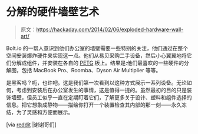 # 分解的硬件墙壁艺术

> 原文：<https://hackaday.com/2014/02/06/exploded-hardware-wall-art/>

Bolt.io 的一帮人意识到他们办公室的墙壁需要一些特别的关注，他们通过在整个空间安装爆炸硬件来实现这一点。他们从易贝采购二手设备，然后小心翼翼地将它们分解成组件，并安装在各自的 [PETG](http://en.wikipedia.org/wiki/Polyethylene_terephthalate) 板上。结果是:他们最喜欢的一些硬件的分解图，包括 MacBook Pro、Roomba、Dyson Air Multiplier 等等。

是黑客吗？呃，也许吧。这是我们第一次看到以这种方式展示一系列设备。无论如何，考虑到安装后在办公室发生的事情，这是值得一提的。虽然最初的目的只是装饰墙壁，但员工似乎一直在定期盯着它们，了解更多关于设计、塑料和组件选择的信息。把它想象成静物——描绘你打开一个装置检查其内部的那一刻——永久冻结，为了灵感和方便而展示。

[via [reddit](http://www.reddit.com/r/hwstartups/comments/1wzmqy/bolt_blog_why_we_exploded_hardware_and_put_it_on/) |谢谢哥们]